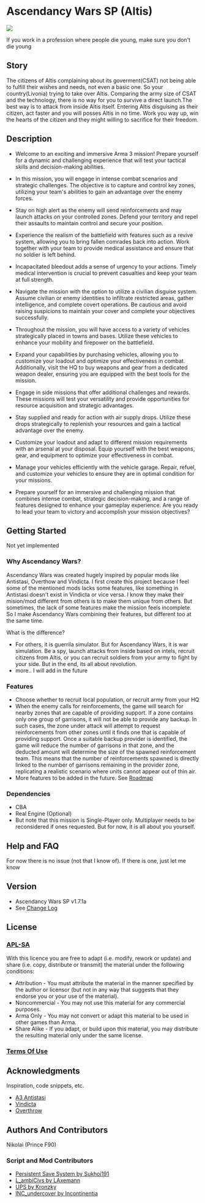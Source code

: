 # Ascendancy Wars SP (Altis)
[![](https://visitcount.itsvg.in/api?id=NikolaiF90&label=Repository%20Visits&color=8&icon=6&pretty=true)](https://visitcount.itsvg.in)

If you work in a profession where people die young, make sure you don't die young

## Story

The citizens of Altis complaining about its goverment(CSAT) not being able to fulfill their wishes and needs, not even a basic one.
So your country(Livonia) trying to take over Altis. Comparing the army size of CSAT and the technology, there is no way for you to survive a direct launch.The best way is to attack from inside Altis itself.
Entering Altis disguising as their citizen, act faster and you will posses Altis in no time. Work you way up, win the hearts of the citizen and they might willing to sacrifice for their freedom.

## Description
* Welcome to an exciting and immersive Arma 3 mission! Prepare yourself for a dynamic and challenging experience that will test your tactical skills and decision-making abilities.

* In this mission, you will engage in intense combat scenarios and strategic challenges. The objective is to capture and control key zones, utilizing your team's abilities to gain an advantage over the enemy forces.

* Stay on high alert as the enemy will send reinforcements and may launch attacks on your controlled zones. Defend your territory and repel their assaults to maintain control and secure your position.

* Experience the realism of the battlefield with features such as a revive system, allowing you to bring fallen comrades back into action. Work together with your team to provide medical assistance and ensure that no soldier is left behind.

* Incapacitated bleedout adds a sense of urgency to your actions. Timely medical intervention is crucial to prevent casualties and keep your team at full strength.

* Navigate the mission with the option to utilize a civilian disguise system. Assume civilian or enemy identities to infiltrate restricted areas, gather intelligence, and complete covert operations. Be cautious and avoid raising suspicions to maintain your cover and complete your objectives successfully.

* Throughout the mission, you will have access to a variety of vehicles strategically placed in towns and bases. Utilize these vehicles to enhance your mobility and firepower on the battlefield.

* Expand your capabilities by purchasing vehicles, allowing you to customize your loadout and optimize your effectiveness in combat. Additionally, visit the HQ to buy weapons and gear from a dedicated weapon dealer, ensuring you are equipped with the best tools for the mission.

* Engage in side missions that offer additional challenges and rewards. These missions will test your versatility and provide opportunities for resource acquisition and strategic advantages.

* Stay supplied and ready for action with air supply drops. Utilize these drops strategically to replenish your resources and gain a tactical advantage over the enemy.

* Customize your loadout and adapt to different mission requirements with an arsenal at your disposal. Equip yourself with the best weapons, gear, and equipment to optimize your effectiveness in combat.

* Manage your vehicles efficiently with the vehicle garage. Repair, refuel, and customize your vehicles to ensure they are in optimal condition for your missions.

* Prepare yourself for an immersive and challenging mission that combines intense combat, strategic decision-making, and a range of features designed to enhance your gameplay experience. Are you ready to lead your team to victory and accomplish your mission objectives?

## Getting Started

Not yet implemented

### Why Ascendancy Wars?

Ascendancy Wars was created hugely inspired by popular mods like Antistasi, Overthow and Vindicta.
I first create this project because I feel some of the mentioned mods lacks some features, like something in Antistasi doesn't exist in Vindicta or vice versa.
I know they make their mision/mod different from others is to make them unique from others. But sometimes, the lack of some features make the mission feels incomplete.
So I make Ascendancy Wars combining their features, but different too at the same time.

What is the difference?
* For others, it is guerrila simulator. But for Ascendancy Wars, it is war simulation.
  Be a spy, launch attacks from inside based on intels, recruit citizens from Altis, or you can recruit soldiers from your army to fight by your side.
  But in the end, its all about revolution.
* more.. I will add in the future

### Features
* Choose whether to recruit local population, or recruit army from your HQ
* When the enemy calls for reinforcements, the game will search for nearby zones that are capable of providing support. If a zone contains only one group of garrisons, it will not be able to provide any backup. In such cases, the zone under attack will attempt to request reinforcements from other zones until it finds one that is capable of providing support. Once a suitable backup provider is identified, the game will reduce the number of garrisons in that zone, and the deducted amount will determine the size of the spawned reinforcement team. This means that the number of reinforcements spawned is directly linked to the number of garrisons remaining in the provider zone, replicating a realistic scenario where units cannot appear out of thin air.
* More features to be added in the future. See [Roadmap](https://github.com/NikolaiF90/Ascendancy_Wars_SP.Altis/blob/Alpha/ROADMAP.md)

### Dependencies

* CBA
* Real Engine (Optional)
* But note that this mission is Single-Player only. Multiplayer needs to be reconsidered if ones requested. But for now, it is all about you yourself.

## Help and FAQ

For now there is no issue (not that I know of). If there is one, just let me know

## Version
* Ascendancy Wars SP v1.7.1a
* See [Change Log](https://github.com/NikolaiF90/Ascendancy_Wars_SP.Altis/blob/Alpha/CHANGELOG.md)

## License

### [APL-SA](https://github.com/NikolaiF90/Ascendancy_Wars_SP.Altis/blob/Alpha/LICENSE.md)
With this licence you are free to adapt (i.e. modify, rework or update) and share (i.e. copy, distribute or transmit) the material under the following conditions:

* Attribution - You must attribute the material in the manner specified by the author or licensor (but not in any way that suggests that they endorse you or your use of the material).
* Noncommercial - You may not use this material for any commercial purposes.
* Arma Only - You may not convert or adapt this material to be used in other games than Arma.
* Share Alike - If you adapt, or build upon this material, you may distribute the resulting material only under the same license.

### [Terms Of Use](https://github.com/NikolaiF90/Ascendancy_Wars_SP.Altis/blob/Alpha/TERMS.md)

## Acknowledgments

Inspiration, code snippets, etc.
* [A3 Antistasi](https://github.com/official-antistasi-community)
* [Vindicta](https://github.com/Sparker95/Vindicta)
* [Overthrow](https://github.com/ArmaOverthrow/Overthrow)

## Authors And Contributors
Nikolai (Prince F90)

### Script and Mod Contributors

* [Persistent Save System by Sukhoi191](https://gitlab.com/sukhoi191_a3/arma-3-persistent-save-system)
* [L_ambiCivs by LAxemann](https://github.com/LAxemann/L_ambiCivs)
* [UPS by Kronzky](https://www.kronzky.info/ups)
* [INC_undercover by Incontinentia](https://github.com/1ncontinentia/Incon-Undercover)
